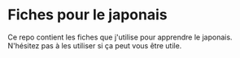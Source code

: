 # Fiches pour le japonais

Ce repo contient les fiches que j'utilise pour apprendre le japonais.
N'hésitez pas à les utiliser si ça peut vous être utile.
